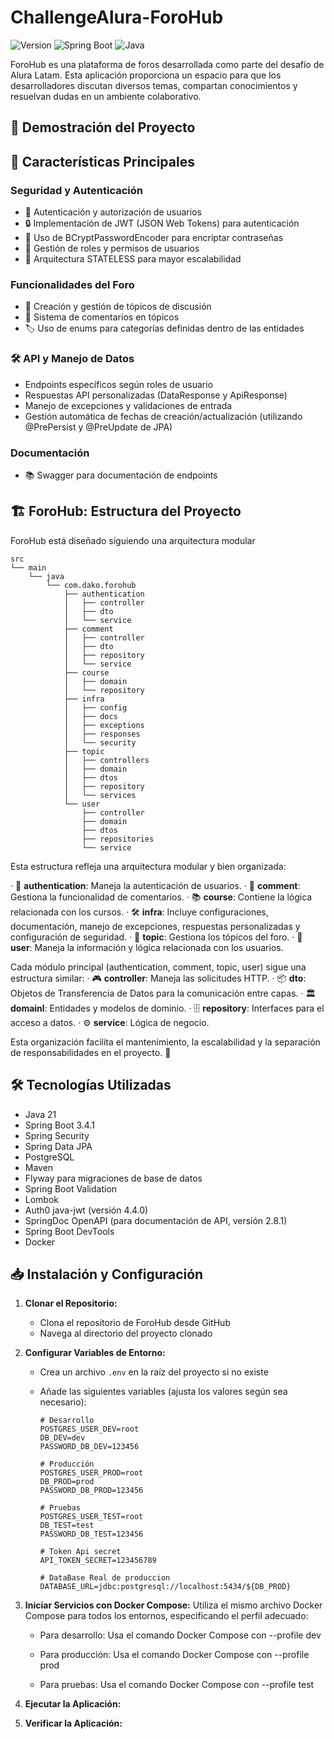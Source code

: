 # ChallengeAlura-ForoHub

![Version](https://img.shields.io/badge/version-1.0-blue.svg)
![Spring Boot](https://img.shields.io/badge/Spring%20Boot-3.4.1-green.svg)
![Java](https://img.shields.io/badge/Java-21-orange.svg)

ForoHub es una plataforma de foros desarrollada como parte del desafío de Alura Latam. Esta aplicación proporciona un espacio para que los desarrolladores discutan diversos temas, compartan conocimientos y resuelvan dudas en un ambiente colaborativo.

## 🎥 Demostración del Proyecto

## 🌟 Características Principales

### Seguridad y Autenticación
- 👤 Autenticación y autorización de usuarios
- 🔒 Implementación de JWT (JSON Web Tokens) para autenticación
- 🔑 Uso de BCryptPasswordEncoder para encriptar contraseñas
- 🔐 Gestión de roles y permisos de usuarios
- 🔄 Arquitectura STATELESS para mayor escalabilidad

### Funcionalidades del Foro
- 📝 Creación y gestión de tópicos de discusión
- 💬 Sistema de comentarios en tópicos
- 🏷️ Uso de enums para categorías definidas dentro de las entidades

### 🛠 API y Manejo de Datos
- Endpoints específicos según roles de usuario
- Respuestas API personalizadas (DataResponse y ApiResponse)
- Manejo de excepciones y validaciones de entrada
- Gestión automática de fechas de creación/actualización (utilizando @PrePersist y @PreUpdate de JPA)

### Documentación
- 📚 Swagger para documentación de endpoints

## 🏗 ForoHub: Estructura del Proyecto

ForoHub está diseñado siguiendo una arquitectura modular 

```plaintext
src
└── main
    └── java
        └── com.dako.forohub
            ├── authentication
            │   ├── controller
            │   ├── dto
            │   └── service
            ├── comment
            │   ├── controller
            │   ├── dto
            │   ├── repository
            │   └── service
            ├── course
            │   ├── domain
            │   └── repository
            ├── infra
            │   ├── config
            │   ├── docs
            │   ├── exceptions
            │   ├── responses
            │   └── security
            ├── topic
            │   ├── controllers
            │   ├── domain
            │   ├── dtos
            │   ├── repository
            │   └── services
            └── user
                ├── controller
                ├── domain
                ├── dtos
                ├── repositories
                └── service
```

Esta estructura refleja una arquitectura modular y bien organizada:

· 🔐 **authentication**: Maneja la autenticación de usuarios.
· 💬 **comment**: Gestiona la funcionalidad de comentarios.
· 📚 **course**: Contiene la lógica relacionada con los cursos.
· 🛠️ **infra**: Incluye configuraciones, documentación, manejo de excepciones, respuestas personalizadas y configuración de seguridad.
· 📝 **topic**: Gestiona los tópicos del foro.
· 👤 **user**: Maneja la información y lógica relacionada con los usuarios.

Cada módulo principal (authentication, comment, topic, user) sigue una estructura similar:
· 🎮 **controller**: Maneja las solicitudes HTTP.
· 📦 **dto**: Objetos de Transferencia de Datos para la comunicación entre capas.
· 🏛️ **domainl**: Entidades y modelos de dominio.
· 🗄️ **repository**: Interfaces para el acceso a datos.
· ⚙️ **service**: Lógica de negocio.

Esta organización facilita el mantenimiento, la escalabilidad y la separación de responsabilidades en el proyecto. 🚀

## 🛠 Tecnologías Utilizadas

- Java 21
- Spring Boot 3.4.1
- Spring Security
- Spring Data JPA
- PostgreSQL
- Maven
- Flyway para migraciones de base de datos
- Spring Boot Validation
- Lombok
- Auth0 java-jwt (versión 4.4.0)
- SpringDoc OpenAPI (para documentación de API, versión 2.8.1)
- Spring Boot DevTools
- Docker

## 📥 Instalación y Configuración

1. **Clonar el Repositorio:**
   - Clona el repositorio de ForoHub desde GitHub
   - Navega al directorio del proyecto clonado

2. **Configurar Variables de Entorno:**
   - Crea un archivo `.env` en la raíz del proyecto si no existe
   - Añade las siguientes variables (ajusta los valores según sea necesario):

     ```properties
     # Desarrollo
     POSTGRES_USER_DEV=root
     DB_DEV=dev
     PASSWORD_DB_DEV=123456

     # Producción
     POSTGRES_USER_PROD=root
     DB_PROD=prod
     PASSWORD_DB_PROD=123456

     # Pruebas
     POSTGRES_USER_TEST=root
     DB_TEST=test
     PASSWORD_DB_TEST=123456

     # Token Api secret
     API_TOKEN_SECRET=123456789

     # DataBase Real de produccion 
     DATABASE_URL=jdbc:postgresql://localhost:5434/${DB_PROD}
     ```

3. **Iniciar Servicios con Docker Compose:**
   Utiliza el mismo archivo Docker Compose para todos los entornos, especificando el perfil adecuado:

   - Para desarrollo: 
     Usa el comando Docker Compose con --profile dev

   - Para producción: 
     Usa el comando Docker Compose con --profile prod

   - Para pruebas: 
     Usa el comando Docker Compose con --profile test

4. **Ejecutar la Aplicación:**

5. **Verificar la Aplicación:**

